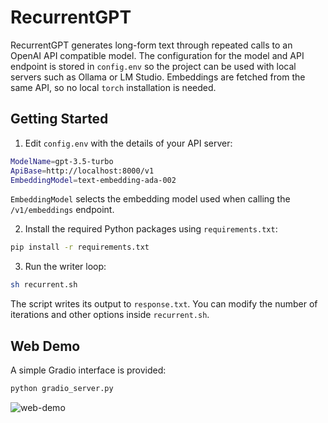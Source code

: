 # RecurrentGPT

RecurrentGPT generates long-form text through repeated calls to an OpenAI API compatible model. The configuration for the model and API endpoint is stored in `config.env` so the project can be used with local servers such as Ollama or LM Studio. Embeddings are fetched from the same API, so no local `torch` installation is needed.


## Getting Started

1. Edit `config.env` with the details of your API server:

```bash
ModelName=gpt-3.5-turbo
ApiBase=http://localhost:8000/v1
EmbeddingModel=text-embedding-ada-002
```
`EmbeddingModel` selects the embedding model used when calling the `/v1/embeddings` endpoint.

2. Install the required Python packages using `requirements.txt`:

```bash
pip install -r requirements.txt
```

3. Run the writer loop:

```bash
sh recurrent.sh
```

The script writes its output to `response.txt`. You can modify the number of iterations and other options inside `recurrent.sh`.

## Web Demo

A simple Gradio interface is provided:

```bash
python gradio_server.py
```

![web-demo](resources/web_demo.png)
